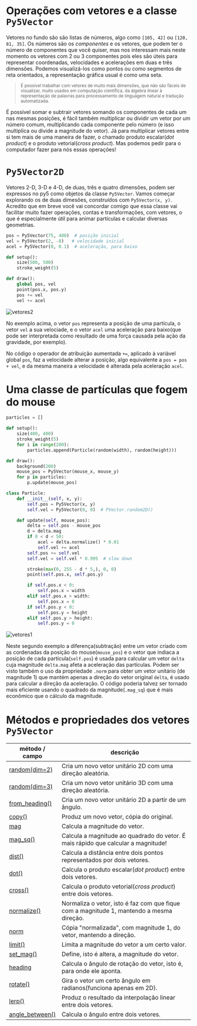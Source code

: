 # Operações com vetores e a classe `Py5Vector`

Vetores no fundo são são listas de números, algo como `[105, 42]` ou `[120, 81, 35]`. Os números são os *componentes* e os vetores, que podem ter o número de componentes que você quiser, mas nos interessam mais neste momento os vetores com 2 ou 3 componentes pois eles são úteis para representar coordenadas, velocidades e acelerações em duas e três dimensões. Podemos visualizá-los como pontos ou como segmentos de reta orientados, a representação gráfica usual é como uma seta.

> <sub>É possível trabalhar com vetores de muito mais dimensôes, que não são fáceis de visualizar, muito usados em computação científica, da álgebra linear à representação de palavras para processamento de linguagem natural e tradução automatizada.</sub>

É possível somar e subtrair vetores somando os componentes de cada um nas mesmas posições, é fácil também multiplicar ou dividir um vetor por um número comum, multiplicando cada componente pelo número (e isso multiplica ou divide a magnitude do vetor). Já para multiplicar vetores entre si tem mais de uma maneira de fazer, o chamado produto escalar(*dot product*) e o produto vetorial(*cross product*). Mas podemos pedir para o computador fazer para nós essas operações!

# `Py5Vector2D`

Vetores 2-D, 3-D e 4-D, de duas, três e quatro dimensões, podem ser expressos no py5 como objetos da classe `Py5Vector`. Vamos começar explorando os de duas dimesões, construídos com `Py5Vector(x, y)`. Acredito que em breve você vai concordar comigo que essa classe vai facilitar muito fazer operações, contas e transformações, com vetores, o que é especialmente útil para animar partículas e calcular diversas geometrias.

```python
pos = Py5Vector(75, 400)  # posição inicial
vel = Py5Vector(2, -8)   # velocidade inicial
acel = Py5Vector(0, 0.1)  # aceleração, para baixo

def setup():
    size(500, 500)
    stroke_weight(5)

def draw():
    global pos, vel
    point(pos.x, pos.y)
    pos += vel
    vel += acel
```
![vetores2](assets/vetores1.gif)

No exemplo acima, o vetor `pos` representa a posição de uma partícula, o vetor `vel` a sua velociade, e o vetor `acel` uma aceleração para baixo(que pode ser interpretada como resultado de uma força causada pela ação da gravidade, por exemplo).

No código o operador de atribuição aumentada `+=`, aplicado à variável global `pos`, faz a velocidade alterar a posição, algo equivalente a `pos = pos + vel`, e da mesma maneira a velocidade é alterada pela aceleração `acel`.

# Uma classe de partículas que fogem do mouse

```python
particles = []

def setup():
    size(400, 400)
    stroke_weight(5)
    for i in range(200):
        particles.append(Particle(random(width), random(height)))

def draw():
    background(200)
    mouse_pos = Py5Vector(mouse_x, mouse_y)
    for p in particles:
        p.update(mouse_pos)

class Particle:
    def __init__(self, x, y):
        self.pos = Py5Vector(x, y)
        self.vel = Py5Vector(0, 0)  # PVector.random2D()

    def update(self, mouse_pos):
        delta = self.pos - mouse_pos
        d = delta.mag
        if 0 < d < 50:
            acel = delta.normalize() * 0.01
            self.vel += acel
        self.pos += self.vel
        self.vel = self.vel * 0.995  # slow down

        stroke(max(0, 255 - d * 5,), 0, 0)
        point(self.pos.x, self.pos.y)

        if self.pos.x < 0:
            self.pos.x = width
        elif self.pos.x > width:
            self.pos.x = 0
        if self.pos.y < 0:
            self.pos.y = height
        elif self.pos.y > height:
            self.pos.y = 0
```

![vetores1](assets/vetores2.gif)

Neste segundo exemplo a diferença(subtração) entre um vetor criado com as cordenadas da posição do mouse(`mouse_pos`) e o vetor que indiaca a posição de cada partícula(`self.pos`) é usada para calcular um vetor `delta` cuja magnitude `delta.mag` afeta a aceleração das partículas. Podem ser visto também o uso da propriedade `.norm` para obter um vetor unitário (de magnitude 1) que mantém apenas a direção do vetor original `delta`, é usado para calcular a direção da aceleração. O código poderia talvez ser tornado mais eficiente usando o quadrado da magnitude(`.mag_sq`) que é mais econômico que o cálculo da magnitude.


# Métodos e propriedades dos vetores `Py5Vector`

| método / campo | descrição |
| ------------------------------------------------------------------------------ | ---------------------------------------------------------------------------------------------------------------------------------- |
| [random(dim=2)](https://py5coding.org/reference/py5vector_random2D.html) | Cria um novo vetor unitário 2D com uma direção aleatória. |
| [random(dim=3)](https://py5coding.org/reference/py5vector_random3D.html) | Cria um novo vetor unitário 3D com uma direção aleatória. |
| [from_heading()](https://py5coding.org/reference/py5vector_from_heading.html) | Cria um novo vetor unitário 2D a partir de um ângulo. |
| [copy()](https://py5coding.org/reference/py5vector_copy.html) | Produz um novo vetor, cópia do original. |
| [mag](https://py5coding.org/reference/py5vector_mag.html) | Calcula a magnitude do vetor. |
| [mag_sq()](https://py5coding.org/reference/py5vector_magSq.html) | Calcula a magnitude ao quadrado do vetor. É mais rápido que calcular a magnitude! |
| [dist()](https://py5coding.org/reference/py5vector_dist.html) | Calcula a distância entre dois pontos representados por dois vetores. |
| [dot()](https://py5coding.org/reference/py5vector_dot.html) | Calcula o produto escalar(*dot product*) entre dois vetores. |
| [cross()](https://py5coding.org/reference/py5vector_cross.html) | Calcula o produto vetorial(*cross product*) entre dois vetores. |
| [normalize()](https://py5coding.org/reference/py5vector_normalize.html) | Normaliza o vetor, isto é faz com que fique com a magnitude 1, mantendo a mesma direção. |
| [norm](https://py5coding.org/reference/py5vector_normalize.html) | Cópia "normalizada", com magnitude 1, do vetor, mantendo a direção. |
| [limit()](https://py5coding.org/reference/py5vector_limit.html) | Limita a magnitude do vetor a um certo valor. |
| [set_mag()](https://py5coding.org/reference/py5vector_setMag.html) | Define, isto é altera, a magnitude do vetor. |
| [heading](https://py5coding.org/reference/py5vector_heading.html) | Calcula o ângulo de rotação do vetor, isto é, para onde ele aponta. |
| [rotate()](https://py5coding.org/reference/py5vector_rotate.html) | Gira o vetor um certo ângulo em radianos(funciona apenas em 2D). |
| [lerp()](https://py5coding.org/reference/py5vector_lerp.html) | Produz o resultado da interpolação linear entre dois vetores. |
| [angle_between()](https://py5coding.org/reference/py5vector_angleBetween.html) | Calcula o ângulo entre dois vetores. |
